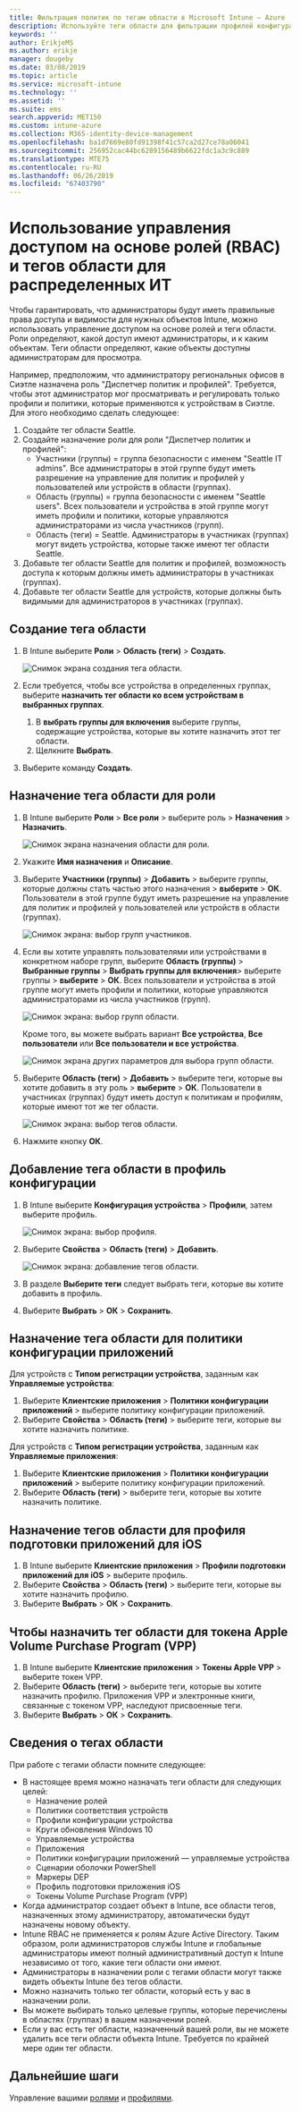 ```yaml
---
title: Фильтрация политик по тегам области в Microsoft Intune — Azure | Документы Майкрософт
description: Используйте теги области для фильтрации профилей конфигурации по определенным ролям.
keywords: ''
author: ErikjeMS
ms.author: erikje
manager: dougeby
ms.date: 03/08/2019
ms.topic: article
ms.service: microsoft-intune
ms.technology: ''
ms.assetid: ''
ms.suite: ems
search.appverid: MET150
ms.custom: intune-azure
ms.collection: M365-identity-device-management
ms.openlocfilehash: ba1d7669e80fd91398f41c57ca2d27ce78a06041
ms.sourcegitcommit: 256952cac44bc6289156489b6622fdc1a3c9c889
ms.translationtype: MTE75
ms.contentlocale: ru-RU
ms.lasthandoff: 06/26/2019
ms.locfileid: "67403790"
---
```

# <a name="use-role-based-access-control-rbac-and-scope-tags-for-distributed-it"></a>Использование управления доступом на основе ролей (RBAC) и тегов области для распределенных ИТ

Чтобы гарантировать, что администраторы будут иметь правильные права доступа и видимости для нужных объектов Intune, можно использовать управление доступом на основе ролей и теги области. Роли определяют, какой доступ имеют администраторы, и к каким объектам. Теги области определяют, какие объекты доступны администраторам для просмотра.

Например, предположим, что администратору региональных офисов в Сиэтле назначена роль "Диспетчер политик и профилей". Требуется, чтобы этот администратор мог просматривать и регулировать только профили и политики, которые применяются к устройствам в Сиэтле. Для этого необходимо сделать следующее:

1. Создайте тег области Seattle.
2. Создайте назначение роли для роли "Диспетчер политик и профилей": 
    - Участники (группы) = группа безопасности с именем "Seattle IT admins". Все администраторы в этой группе будут иметь разрешение на управление для политик и профилей у пользователей или устройств в области (группах).
    - Область (группы) = группа безопасности с именем "Seattle users". Всех пользователи и устройства в этой группе могут иметь профили и политики, которые управляются администраторами из числа участников (групп). 
    - Область (теги) = Seattle. Администраторы в участниках (группах) могут видеть устройства, которые также имеют тег области Seattle.
3. Добавьте тег области Seattle для политик и профилей, возможность доступа к которым должны иметь администраторы в участниках (группах).
4. Добавьте тег области Seattle для устройств, которые должны быть видимыми для администраторов в участниках (группах). 


## <a name="to-create-a-scope-tag"></a>Создание тега области

1. В Intune выберите **Роли** > **Область (теги)**  > **Создать**.

    ![Снимок экрана создания тега области.](./media/scope-tags/create-scope-tag.png)

3. Если требуется, чтобы все устройства в определенных группах, выберите **назначить тег области ко всем устройствам в выбранных группах**.
    1. В **выбрать группы для включения** выберите группы, содержащие устройства, которые вы хотите назначить этот тег области.
    2. Щелкните **Выбрать**.
4. Выберите команду **Создать**.

## <a name="to-assign-a-scope-tag-to-a-role"></a>Назначение тега области для роли

1. В Intune выберите **Роли** > **Все роли** > выберите роль > **Назначения** > **Назначить**.

    ![Снимок экрана назначения области для роли.](./media/scope-tags/assign-scope-to-role.png)

2. Укажите **Имя назначения** и **Описание**.
3. Выберите **Участники (группы)**  > **Добавить** > выберите группы, которые должны стать частью этого назначения > **выберите** > **ОК**. Пользователи в этой группе будут иметь разрешение на управление для политик и профилей у пользователей или устройств в области (группах).

    ![Снимок экрана: выбор групп участников.](./media/scope-tags/select-member-groups.png)

4. Если вы хотите управлять пользователями или устройствами в конкретном наборе групп, выберите **Область (группы)**  > **Выбранные группы** > **Выбрать группы для включения**> выберите группы > **выберите** > **ОК**. Всех пользователи и устройства в этой группе могут иметь профили и политики, которые управляются администраторами из числа участников (групп).

    ![Снимок экрана: выбор групп области.](./media/scope-tags/select-scope-groups.png)

    Кроме того, вы можете выбрать вариант **Все устройства**, **Все пользователи** или **Все пользователи и все устройства**.

    ![Снимок экрана других параметров для выбора групп области.](./media/scope-tags/scope-group-other-options.png)
    
5. Выберите **Область (теги)**  > **Добавить** > выберите теги, которые вы хотите добавить в эту роль > **выберите** > **ОК**. Пользователи в участниках (группах) будут иметь доступ к политикам и профилям, которые имеют тот же тег области.

    ![Снимок экрана: выбор тегов области.](./media/scope-tags/select-scope-tags.png)

6. Нажмите кнопку **ОК**. 

## <a name="to-add-a-scope-tag-to-a-configuration-profile"></a>Добавление тега области в профиль конфигурации
1. В Intune выберите **Конфигурация устройства** > **Профили**, затем выберите профиль.

    ![Снимок экрана: выбор профиля.](./media/scope-tags/choose-profile.png)

2. Выберите **Свойства** > **Область (теги)**  > **Добавить**.

    ![Снимок экрана: добавление тегов области.](./media/scope-tags/add-scope-tags.png)

3. В разделе **Выберите теги** следует выбрать теги, которые вы хотите добавить в профиль.
4. Выберите **Выбрать** > **ОК** > **Сохранить**.

## <a name="to-assign-a-scope-tag-to-an-app-configuration-policy"></a>Назначение тега области для политики конфигурации приложений
Для устройств с **Типом регистрации устройства**, заданным как **Управляемые устройства**:
1. Выберите **Клиентские приложения** > **Политики конфигурации приложений** > выберите политику конфигурации приложений.
2. Выберите **Свойства** > **Область (теги)** > выберите теги, которые вы хотите назначить политике.

Для устройств с **Типом регистрации устройства**, заданным как **Управляемые приложения**:
1. Выберите **Клиентские приложения** > **Политики конфигурации приложений** > выберите политику конфигурации приложений.
2. Выберите **Область (теги)** > выберите теги, которые вы хотите назначить политике.


## <a name="to-assign-a-scope-tag-to-an-ios-app-provisioning-profile"></a>Назначение тегов области для профиля подготовки приложений для iOS
1. В Intune выберите **Клиентские приложения** > **Профили подготовки приложений для iOS** > выберите профиль.
2. Выберите **Свойства** > **Область (теги)** > выберите теги, которые вы хотите назначить профилю.
3. Выберите **Выбрать** > **ОК** > **Сохранить**.

## <a name="to-assign-a-scope-tag-to-an-apple-volume-purchase-program-vpp-token"></a>Чтобы назначить тег области для токена Apple Volume Purchase Program (VPP)
1. В Intune выберите **Клиентские приложения** > **Токены Apple VPP** > выберите токен VPP.
2. Выберите **Область (теги)** > выберите теги, которые вы хотите назначить профилю. Приложения VPP и электронные книги, связанные с токеном VPP, наследуют присвоенные теги.
3. Выберите **Выбрать** > **ОК** > **Сохранить**.

## <a name="scope-tag-details"></a>Сведения о тегах области
При работе с тегами области помните следующее:

- В настоящее время можно назначать теги области для следующих целей:
    - Назначение ролей
    - Политики соответствия устройств
    - Профили конфигурации устройства
    - Круги обновления Windows 10
    - Управляемые устройства
    - Приложения
    - Политики конфигурации приложений — управляемые устройства
    - Сценарии оболочки PowerShell
    - Маркеры DEP
    - Профиль подготовки приложения iOS
    - Токены Volume Purchase Program (VPP)
- Когда администратор создает объект в Intune, все области тегов, назначенных этому администратору, автоматически будут назначены новому объекту.
- Intune RBAC не применяется к ролям Azure Active Directory. Таким образом, роли администраторов службы Intune и глобальные администраторы имеют полный административный доступ к Intune независимо от того, какие теги области они имеют.
- Администраторы в назначении роли с тегами области могут также видеть объекты Intune без тегов области.
- Можно назначить только тег области, который есть у вас в назначении роли.
- Вы можете выбирать только целевые группы, которые перечислены в областях (группах) в вашем назначении ролей.
- Если у вас есть тег области, назначенный вашей роли, вы не можете удалить все теги области объекта Intune. Требуется по крайней мере один тег области.

## <a name="next-steps"></a>Дальнейшие шаги

Управление вашими [ролями](role-based-access-control.md) и [профилями](device-profile-assign.md).

